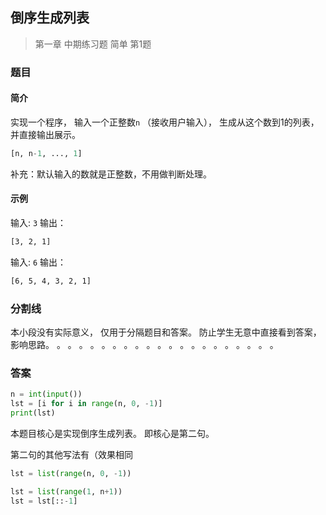 ## 倒序生成列表
> 第一章 中期练习题 简单 第1题

### 题目
#### 简介
实现一个程序，
输入一个正整数`n` （接收用户输入），
生成从这个数到1的列表，
并直接输出展示。
```python
[n, n-1, ..., 1]
```

补充：默认输入的数就是正整数，不用做判断处理。

#### 示例

输入: `3`
输出：
```txt
[3, 2, 1]
```

输入: `6`
输出：
```txt
[6, 5, 4, 3, 2, 1]
```

### 分割线
本小段没有实际意义，
仅用于分隔题目和答案。
防止学生无意中直接看到答案，
影响思路。
。
。
。
。
。
。
。
。
。
。
。
。
。
。
。
。
。
。
。
。

### 答案

```python
n = int(input())
lst = [i for i in range(n, 0, -1)]
print(lst)
```

本题目核心是实现倒序生成列表。
即核心是第二句。

第二句的其他写法有（效果相同

```python
lst = list(range(n, 0, -1))
```

```python
lst = list(range(1, n+1))
lst = lst[::-1]
```
